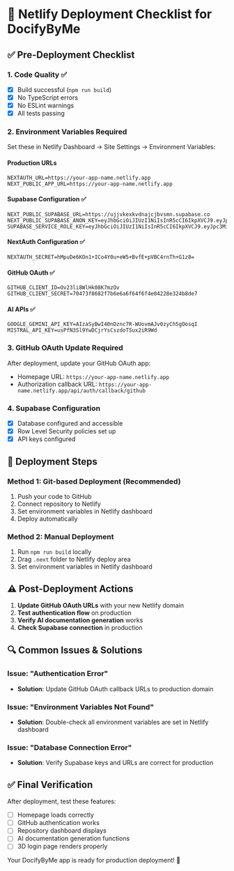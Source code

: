 # 🚀 Netlify Deployment Checklist for DocifyByMe

## ✅ Pre-Deployment Checklist

### 1. **Code Quality** ✅
- [x] Build successful (`npm run build`)
- [x] No TypeScript errors
- [x] No ESLint warnings
- [x] All tests passing

### 2. **Environment Variables Required**
Set these in Netlify Dashboard → Site Settings → Environment Variables:

#### **Production URLs**
```
NEXTAUTH_URL=https://your-app-name.netlify.app
NEXT_PUBLIC_APP_URL=https://your-app-name.netlify.app
```

#### **Supabase Configuration** ✅
```
NEXT_PUBLIC_SUPABASE_URL=https://ujjvkexkvdnajcjbvsmn.supabase.co
NEXT_PUBLIC_SUPABASE_ANON_KEY=eyJhbGciOiJIUzI1NiIsInR5cCI6IkpXVCJ9.eyJpc3MiOiJzdXBhYmFzZSIsInJlZiI6InVqanZrZXhrdmRuYWpjamJ2c21uIiwicm9sZSI6ImFub24iLCJpYXQiOjE3NTM4MTU4OTUsImV4cCI6MjA2OTM5MTg5NX0.s4O6MmgTmftPitr8bZ98vPt9RvLn_ZuN4NbZ0oU9Gi0
SUPABASE_SERVICE_ROLE_KEY=eyJhbGciOiJIUzI1NiIsInR5cCI6IkpXVCJ9.eyJpc3MiOiJzdXBhYmFzZSIsInJlZiI6InVqanZrZXhrdmRuYWpjamJ2c21uIiwicm9sZSI6InNlcnZpY2Vfcm9sZSIsImlhdCI6MTc1MzgxNTg5NSwiZXhwIjoyMDY5MzkxODk1fQ.qNB4whNKARUqJEe1RbJ3FBaX2BLdxbKqKIhgDJ114wo
```

#### **NextAuth Configuration** ✅
```
NEXTAUTH_SECRET=hMpuDe6KOn1+ICo4Y0u+eW5+BvfE+pVBC4rnTh+G1z8=
```

#### **GitHub OAuth** ✅
```
GITHUB_CLIENT_ID=Ov23li8WlHk08K7mzOv
GITHUB_CLIENT_SECRET=70473f8682f7b6e6a6f64f6f4e04228e324b8de7
```

#### **AI APIs** ✅
```
GOOGLE_GEMINI_API_KEY=AIzaSyBwI40nDznc7R-WUovmAJv0zyCh5gOosqI
MISTRAL_API_KEY=usPfN3Sl9YwDCjrYsCszdoTSux2iR9Wd
```

### 3. **GitHub OAuth Update Required**
After deployment, update your GitHub OAuth app:
- Homepage URL: `https://your-app-name.netlify.app`
- Authorization callback URL: `https://your-app-name.netlify.app/api/auth/callback/github`

### 4. **Supabase Configuration**
- [x] Database configured and accessible
- [x] Row Level Security policies set up
- [x] API keys configured

## 🚀 Deployment Steps

### **Method 1: Git-based Deployment (Recommended)**
1. Push your code to GitHub
2. Connect repository to Netlify
3. Set environment variables in Netlify dashboard
4. Deploy automatically

### **Method 2: Manual Deployment**
1. Run `npm run build` locally
2. Drag `.next` folder to Netlify deploy area
3. Set environment variables in Netlify dashboard

## ⚠️ Post-Deployment Actions

1. **Update GitHub OAuth URLs** with your new Netlify domain
2. **Test authentication flow** on production
3. **Verify AI documentation generation** works
4. **Check Supabase connection** in production

## 🔍 Common Issues & Solutions

### Issue: "Authentication Error"
- **Solution**: Update GitHub OAuth callback URLs to production domain

### Issue: "Environment Variables Not Found"
- **Solution**: Double-check all environment variables are set in Netlify dashboard

### Issue: "Database Connection Error"
- **Solution**: Verify Supabase keys and URLs are correct for production

## ✅ Final Verification

After deployment, test these features:
- [ ] Homepage loads correctly
- [ ] GitHub authentication works
- [ ] Repository dashboard displays
- [ ] AI documentation generation functions
- [ ] 3D login page renders properly

Your DocifyByMe app is ready for production deployment! 🎉
